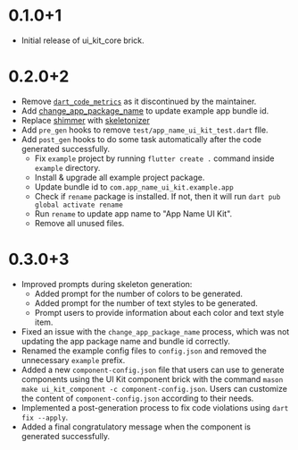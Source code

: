 # 0.1.0+1

- Initial release of ui_kit_core brick.

# 0.2.0+2

- Remove [`dart_code_metrics`](https://pub.dev/packages/dart_code_metrics) as it discontinued by the maintainer.
- Add [change_app_package_name](https://pub.dev/packages/change_app_package_name) to update example app bundle id.
- Replace [shimmer](https://pub.dev/packages/shimmer) with [skeletonizer](https://pub.dev/packages/skeletonizer)
- Add `pre_gen` hooks to remove `test/app_name_ui_kit_test.dart` flle.
- Add `post_gen` hooks to do some task automatically after the code generated successfully.
  - Fix `example` project by running `flutter create .` command inside `example` directory.
  - Install & upgrade all example project package.
  - Update bundle id to `com.app_name_ui_kit.example.app`
  - Check if `rename` package is installed. If not, then it will run `dart pub global activate rename`
  - Run `rename` to update app name to "App Name UI Kit".
  - Remove all unused files.

# 0.3.0+3

- Improved prompts during skeleton generation:
  - Added prompt for the number of colors to be generated.
  - Added prompt for the number of text styles to be generated.
  - Prompt users to provide information about each color and text style item.
- Fixed an issue with the `change_app_package_name` process, which was not updating the app package name and bundle id correctly.
- Renamed the example config files to `config.json` and removed the unnecessary `example` prefix.
- Added a new `component-config.json` file that users can use to generate components using the UI Kit component brick with the command `mason make ui_kit_component -c component-config.json`. Users can customize the content of `component-config.json` according to their needs.
- Implemented a post-generation process to fix code violations using `dart fix --apply`.
- Added a final congratulatory message when the component is generated successfully.
